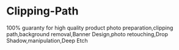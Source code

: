 # Clipping-Path
100% guaranty for high quality product photo preparation,clipping path,background removal,Banner Design,photo retouching,Drop Shadow,manipulation,Deep Etch
